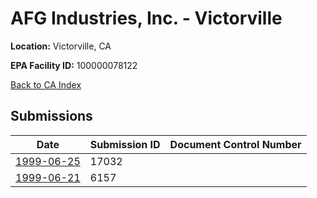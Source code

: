 # AFG Industries, Inc. - Victorville

**Location:** Victorville, CA

**EPA Facility ID:** 100000078122

[Back to CA Index](../../index.md)

## Submissions

| Date | Submission ID | Document Control Number |
|------|--------------|-------------------------|
| [1999-06-25](submissions/17032.md) | 17032 |  |
| [1999-06-21](submissions/6157.md) | 6157 |  |
